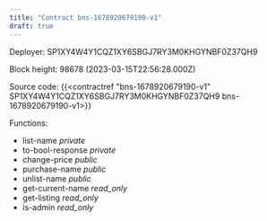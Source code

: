 ```yaml
---
title: "Contract bns-1678920679190-v1"
draft: true
---
```

Deployer: SP1XY4W4Y1CQZ1XY6SBGJ7RY3M0KHGYNBF0Z37QH9


 



Block height: 98678 (2023-03-15T22:56:28.000Z)

Source code: {{<contractref "bns-1678920679190-v1" SP1XY4W4Y1CQZ1XY6SBGJ7RY3M0KHGYNBF0Z37QH9 bns-1678920679190-v1>}}

Functions:

* list-name _private_
* to-bool-response _private_
* change-price _public_
* purchase-name _public_
* unlist-name _public_
* get-current-name _read_only_
* get-listing _read_only_
* is-admin _read_only_
